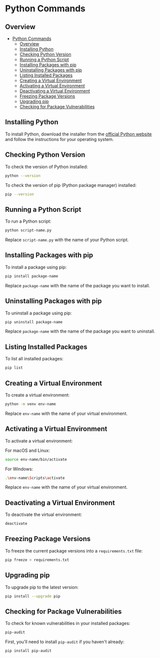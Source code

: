 # Python Commands

## Overview
- [Python Commands](#python-commands)
  - [Overview](#overview)
  - [Installing Python](#installing-python)
  - [Checking Python Version](#checking-python-version)
  - [Running a Python Script](#running-a-python-script)
  - [Installing Packages with pip](#installing-packages-with-pip)
  - [Uninstalling Packages with pip](#uninstalling-packages-with-pip)
  - [Listing Installed Packages](#listing-installed-packages)
  - [Creating a Virtual Environment](#creating-a-virtual-environment)
  - [Activating a Virtual Environment](#activating-a-virtual-environment)
  - [Deactivating a Virtual Environment](#deactivating-a-virtual-environment)
  - [Freezing Package Versions](#freezing-package-versions)
  - [Upgrading pip](#upgrading-pip)
  - [Checking for Package Vulnerabilities](#checking-for-package-vulnerabilities)

## Installing Python

To install Python, download the installer from the [official Python website](https://www.python.org/downloads/) and follow the instructions for your operating system.

## Checking Python Version

To check the version of Python installed:

```sh
python --version
```


To check the version of pip (Python package manager) installed:

```sh
pip --version
```

## Running a Python Script

To run a Python script:

```sh
python script-name.py
```


Replace `script-name.py` with the name of your Python script.

## Installing Packages with pip

To install a package using pip:

```sh
pip install package-name
```

Replace `package-name` with the name of the package you want to install.

## Uninstalling Packages with pip

To uninstall a package using pip:

```sh
pip uninstall package-name
```

Replace `package-name` with the name of the package you want to uninstall.

## Listing Installed Packages

To list all installed packages:

```sh
pip list
```

## Creating a Virtual Environment

To create a virtual environment:

```sh
python -m venv env-name
```

Replace `env-name` with the name of your virtual environment.

## Activating a Virtual Environment

To activate a virtual environment:

For macOS and Linux:

```sh
source env-name/bin/activate
```

For Windows:

```sh
.\env-name\Scripts\activate
```

Replace `env-name` with the name of your virtual environment.

## Deactivating a Virtual Environment

To deactivate the virtual environment:

```sh
deactivate
```

## Freezing Package Versions

To freeze the current package versions into a `requirements.txt` file:

```sh
pip freeze > requirements.txt
```

## Upgrading pip

To upgrade pip to the latest version:

```sh
pip install --upgrade pip
```

## Checking for Package Vulnerabilities

To check for known vulnerabilities in your installed packages:

```sh
pip-audit
```

First, you'll need to install `pip-audit` if you haven't already:

```sh
pip install pip-audit
```